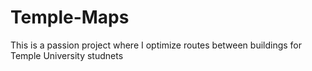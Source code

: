 # Temple-Maps
This is a passion project where I optimize routes between buildings for Temple University studnets
